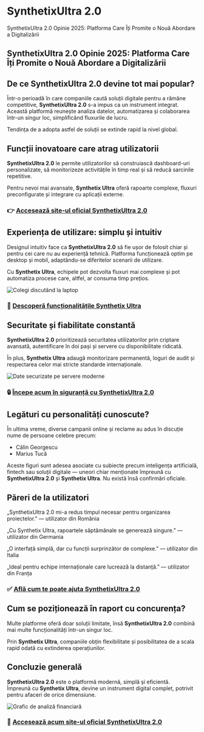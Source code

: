 # SynthetixUltra 2.0
SynthetixUltra 2.0 Opinie 2025: Platforma Care Îți Promite o Nouă Abordare a Digitalizării
## SynthetixUltra 2.0 Opinie 2025: Platforma Care Îți Promite o Nouă Abordare a Digitalizării

## De ce SynthetixUltra 2.0 devine tot mai popular?
Într-o perioadă în care companiile caută soluții digitale pentru a rămâne competitive, **SynthetixUltra 2.0** s-a impus ca un instrument integrat.  
Această platformă reunește analiza datelor, automatizarea și colaborarea într-un singur loc, simplificând fluxurile de lucru.  

Tendința de a adopta astfel de soluții se extinde rapid la nivel global.

## Funcții inovatoare care atrag utilizatorii
**SynthetixUltra 2.0** le permite utilizatorilor să construiască dashboard-uri personalizate, să monitorizeze activitățile în timp real și să reducă sarcinile repetitive.  

Pentru nevoi mai avansate, **Synthetix Ultra** oferă rapoarte complexe, fluxuri preconfigurate și integrare cu aplicații externe.

### 👉 **[Accesează site-ul oficial SynthetixUltra 2.0](https://synthetixultra20.ro)**

## Experiența de utilizare: simplu și intuitiv
Designul intuitiv face ca **SynthetixUltra 2.0** să fie ușor de folosit chiar și pentru cei care nu au experiență tehnică. Platforma funcționează optim pe desktop și mobil, adaptându-se diferitelor scenarii de utilizare.  

Cu **Synthetix Ultra**, echipele pot dezvolta fluxuri mai complexe și pot automatiza procese care, altfel, ar consuma timp prețios.

![Colegi discutând la laptop](https://images.pexels.com/photos/1181263/pexels-photo-1181263.jpeg?auto=compress&cs=tinysrgb&w=1170&h=780&dpr=1)

### 🔗 **[Descoperă funcționalitățile Synthetix Ultra](https://synthetixultra20.ro)**

## Securitate și fiabilitate constantă
**SynthetixUltra 2.0** prioritizează securitatea utilizatorilor prin criptare avansată, autentificare în doi pași și servere cu disponibilitate ridicată.  

În plus, **Synthetix Ultra** adaugă monitorizare permanentă, loguri de audit și respectarea celor mai stricte standarde internaționale.

![Date securizate pe servere moderne](https://images.pexels.com/photos/325229/pexels-photo-325229.jpeg?auto=compress&cs=tinysrgb&w=1170&h=780&dpr=1)

### 🔒 **[Începe acum în siguranță cu SynthetixUltra 2.0](https://synthetixultra20.ro)**

## Legături cu personalități cunoscute?
În ultima vreme, diverse campanii online și reclame au adus în discuție nume de persoane celebre precum:  

- Călin Georgescu
- Marius Tucă  

Aceste figuri sunt adesea asociate cu subiecte precum inteligența artificială, fintech sau soluții digitale — uneori chiar menționate împreună cu **SynthetixUltra 2.0** și **Synthetix Ultra**. Nu există însă confirmări oficiale.

## Păreri de la utilizatori
„SynthetixUltra 2.0 mi-a redus timpul necesar pentru organizarea proiectelor.” — utilizator din România  

„Cu Synthetix Ultra, rapoartele săptămânale se generează singure.” — utilizator din Germania  

„O interfață simplă, dar cu funcții surprinzător de complexe.” — utilizator din Italia  

„Ideal pentru echipe internaționale care lucrează la distanță.” — utilizator din Franța  

### ✅ **[Află cum te poate ajuta SynthetixUltra 2.0](https://synthetixultra20.ro)**

## Cum se poziționează în raport cu concurența?
Multe platforme oferă doar soluții limitate, însă **SynthetixUltra 2.0** combină mai multe funcționalități într-un singur loc.  

Prin **Synthetix Ultra**, companiile obțin flexibilitate și posibilitatea de a scala rapid odată cu extinderea operațiunilor.

## Concluzie generală
**SynthetixUltra 2.0** este o platformă modernă, simplă și eficientă.  
Împreună cu **Synthetix Ultra**, devine un instrument digital complet, potrivit pentru afaceri de orice dimensiune.  

![Grafic de analiză financiară](https://images.pexels.com/photos/669619/pexels-photo-669619.jpeg?auto=compress&cs=tinysrgb&w=1170&h=780&dpr=1)

### 🚀 **[Accesează acum site-ul oficial SynthetixUltra 2.0](https://synthetixultra20.ro)**
